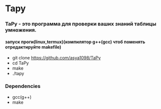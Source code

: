 # Tapy
### TaPy - это программа для проверки ваших знаний таблицы умножения.
#### запуск проги(linux,termux)(компилятор g++(gcc) чтоб поменять отредактируйте makefile) 
- git clone https://github.com/asya1098/TaPy
- cd TaPy
- make
- ./tapy 
### Dependencies
- gcc(g++)
- make
